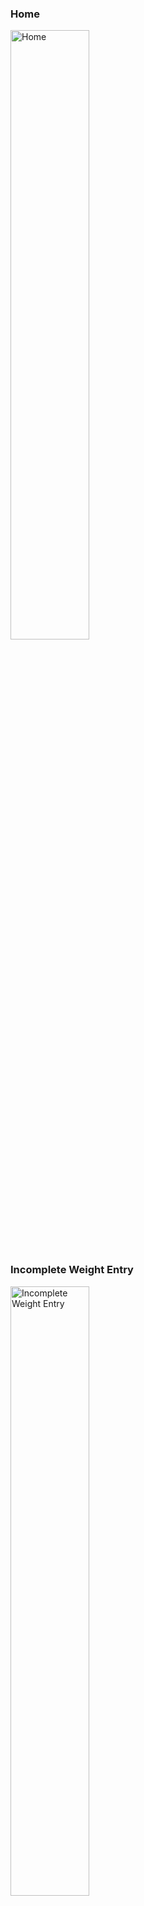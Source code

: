 ### Home
<img src="./working_images/home.jpg" alt="Home" width="50%">

### Incomplete Weight Entry
<img src="./working_images/weightentrynotcomplete.jpg" alt="Incomplete Weight Entry" width="50%">

### Complete Weight Entry
<img src="./working_images/weightentrycomplete.jpg" alt="Complete Weight Entry" width="50%">

### Editable Database
<img src="./working_images/database.jpg" alt="Editable Database" width="50%">

### Graphs Page
<img src="./working_images/graphs.jpg" alt="Graphs Page" width="50%">

### Daily Weight
<img src="./working_images/dailyweight.jpg" alt="Daily Weight" width="50%">

### 3 Day Rolling Average
<img src="./working_images/3day.jpg" alt="3 Day Rolling Average" width="50%">

### 5 Day Rolling Average
<img src="./working_images/5day.jpg" alt="5 Day Rolling Average" width="50%">